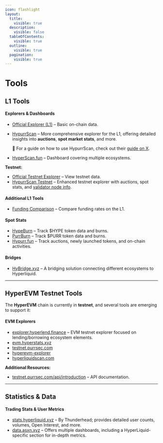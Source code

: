 ```yaml
---
icon: flashlight
layout:
  title:
    visible: true
  description:
    visible: false
  tableOfContents:
    visible: true
  outline:
    visible: true
  pagination:
    visible: true
---
```


# Tools

## L1 Tools

#### **Explorers & Dashboards**

* [Official Explorer (L1)](https://app.hyperliquid.xyz/explorer) – Basic on-chain data.
*   [HypurrScan](https://hypurrscan.io/) – More comprehensive explorer for the L1, offering detailed insights into **auctions**, **spot market stats**, and more.

    📖 For a guide on how to use HypurrScan, check out their [guide on X](https://x.com/HypurrScan/status/1826398417641463842).
* [HyperScan.fun](https://hyperscan.fun/) – Dashboard covering multiple ecosystems.

**Testnet:**

* [Official Testnet Explorer](https://app.hyperliquid-testnet.xyz/explorer) – View testnet data.
* [HypurrScan Testnet](https://testnet.hypurrscan.io/) – Enhanced testnet explorer with auctions, spot stats, and [validator node info](https://testnet.hypurrscan.io/staking).

#### **Additional L1 Tools**

* [Funding Comparison](https://app.hyperliquid.xyz/fundingComparison) – Compare funding rates on the L1.

#### **Spot Stats**

* [HypeBurn](https://www.hypeburn.fun/leaderboard) – Track $HYPE token data and burns.
* [PurrBurn](https://www.purrburn.fun/) – Track $PURR token data and burns.
* [Hypurr.fun](https://app.hypurr.fun/) – Track auctions, newly launched tokens, and on-chain activities.

#### Bridges

* [HyBridge.xyz](https://hybridge.xyz/) – A bridging solution connecting different ecosystems to Hyperliquid.

***

## HyperEVM Testnet Tools

The **HyperEVM** chain is currently in **testnet**, and several tools are emerging to support it:

#### **EVM Explorers**

* [explorer.hyperlend.finance](https://explorer.hyperlend.finance/) – EVM testnet explorer focused on lending/borrowing ecosystem elements.
* [evm.hyperstats.xyz](https://evm.hyperstats.xyz/)
* [testnet.purrsec.com](https://testnet.purrsec.com/)
* [hyperevm-explorer](https://hyperevm-explorer.vercel.app/)
* [hyperliquidscan.com](https://www.hyperliquidscan.com/)

**Additional Resources:**

* [testnet.purrsec.com/api/introduction](https://testnet.purrsec.com/api/introduction) – API documentation.

***

## Statistics & Data

#### **Trading Stats & User Metrics**

* [stats.hyperliquid.xyz](https://stats.hyperliquid.xyz/) – By Thunderhead; provides detailed user counts, volumes, Open Interest, and more.
* [data.asxn.xyz](https://data.asxn.xyz/) – Offers multiple dashboards, including a HyperLiquid-specific section for in-depth metrics.
